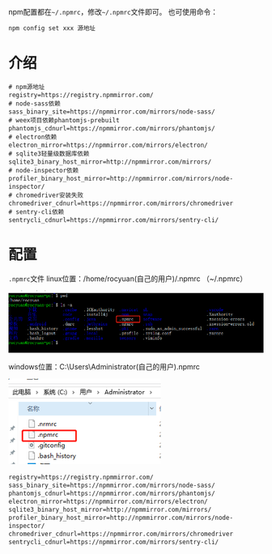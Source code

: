 npm配置都在`~/.npmrc`，修改`~/.npmrc`文件即可。
也可使用命令：

```bash
npm config set xxx 源地址
```

# 介绍

```
# npm源地址
registry=https://registry.npmmirror.com/
# node-sass依赖
sass_binary_site=https://npmmirror.com/mirrors/node-sass/
# weex项目依赖phantomjs-prebuilt
phantomjs_cdnurl=https://npmmirror.com/mirrors/phantomjs/
# electron依赖
electron_mirror=https://npmmirror.com/mirrors/electron/
# sqlite3轻量级数据库依赖
sqlite3_binary_host_mirror=http://npmmirror.com/mirrors/
# node-inspector依赖
profiler_binary_host_mirror=http://npmmirror.com/mirrors/node-inspector/
# chromedriver安装失败
chromedriver_cdnurl=https://npmmirror.com/mirrors/chromedriver
# sentry-cli依赖
sentrycli_cdnurl=https://npmmirror.com/mirrors/sentry-cli/
```

# 配置

`.npmrc`文件
linux位置：/home/rocyuan(自己的用户)/.npmrc  （~/.npmrc）

![](assets/【npm】常用二进制源配置/1.png)

windows位置：C:\Users\Administrator(自己的用户)\.npmrc

![](assets/【npm】常用二进制源配置/2.png)

```
registry=https://registry.npmmirror.com/
sass_binary_site=https://npmmirror.com/mirrors/node-sass/
phantomjs_cdnurl=https://npmmirror.com/mirrors/phantomjs/
electron_mirror=https://npmmirror.com/mirrors/electron/
sqlite3_binary_host_mirror=http://npmmirror.com/mirrors/
profiler_binary_host_mirror=http://npmmirror.com/mirrors/node-inspector/
chromedriver_cdnurl=https://npmmirror.com/mirrors/chromedriver
sentrycli_cdnurl=https://npmmirror.com/mirrors/sentry-cli/
```
